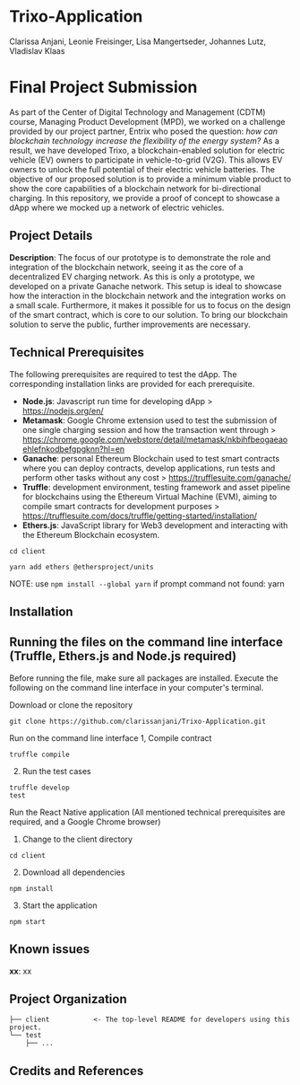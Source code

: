 # Trixo-Application
Clarissa Anjani, Leonie Freisinger, Lisa Mangertseder, Johannes Lutz, Vladislav Klaas

# Final Project Submission
As part of the Center of Digital Technology and Management (CDTM) course, Managing Product Development (MPD), we worked on a challenge provided by our project partner, Entrix who posed the question: *how can blockchain technology increase the flexibility of the energy system?* As a result, we have developed Trixo, a blockchain-enabled solution for electric vehicle (EV) owners to participate in vehicle-to-grid (V2G). This allows EV owners to unlock the full potential of their electric vehicle batteries. The objective of our proposed solution is to provide a minimum viable product to show the core capabilities of a blockchain network for bi-directional charging. In this repository, we provide a proof of concept to showcase a dApp where we mocked up a network of electric vehicles.

## Project Details
**Description**: The focus of our prototype is to demonstrate the role and integration of the blockchain network, seeing it as the core of a decentralized EV charging network. As this is only a prototype, we developed on a private Ganache network. This setup is ideal to showcase how the interaction in the blockchain network and the integration works on a small scale. Furthermore, it makes it possible for us to focus on the design of the smart contract, which is core to our solution. To bring our blockchain solution to serve the public, further improvements are necessary.

## Technical Prerequisites
The following prerequisites are required to test the dApp. The corresponding installation links are provided for each prerequisite. 
* **Node.js**: Javascript run time for developing dApp > https://nodejs.org/en/
* **Metamask**: Google Chrome extension used to test the submission of one single charging session and how the transaction went through > https://chrome.google.com/webstore/detail/metamask/nkbihfbeogaeaoehlefnkodbefgpgknn?hl=en
* **Ganache**: personal Ethereum Blockchain used to test smart contracts where you can deploy contracts, develop applications, run tests and perform other tasks without any cost > https://trufflesuite.com/ganache/
* **Truffle**: development environment, testing framework and asset pipeline for blockchains using the Ethereum Virtual Machine (EVM), aiming to compile smart contracts for development purposes > https://trufflesuite.com/docs/truffle/getting-started/installation/
* **Ethers.js**: JavaScript library for Web3 development and interacting with the Ethereum Blockchain ecosystem.
```
cd client
```
```
yarn add ethers @ethersproject/units
```
NOTE: use ```npm install --global yarn``` if prompt command not found: yarn


## Installation

## Running the files on the command line interface (Truffle, Ethers.js and Node.js required)
Before running the file, make sure all packages are installed. Execute the following on the command line interface in your computer's terminal. 

Download or clone the repository

```
git clone https://github.com/clarissanjani/Trixo-Application.git
```

Run on the command line interface
1, Compile contract

```
truffle compile
```

2. Run the test cases

```
truffle develop
test
```

Run the React Native application (All mentioned technical prerequisites are required, and a Google Chrome browser)
1. Change to the client directory

```
cd client
```

2. Download all dependencies

```
npm install
```

3. Start the application

```
npm start
```

## Known issues
**xx**: xx

Project Organization
------------

    ├── client           <- The top-level README for developers using this project.
    └── test
        ├── ...
    

## Credits and References

